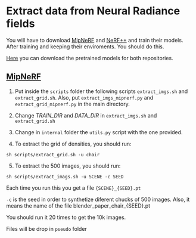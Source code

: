 # Extract data from Neural Radiance fields
You will have to download [MipNeRF](https://github.com/google/mipnerf) and [NeRF++](https://github.com/Kai-46/nerfplusplus) and train their models.
After training and keeping their enviroments. You should do this.

[Here](https://drive.google.com/drive/folders/1bqp7a-ipvPkFIu5II7xDN0UFoZscToCW?usp=share_link) you can download the pretrained models for both repositories.
## [MipNeRF](https://github.com/google/mipnerf)
1. Put inside the <code>scripts</code> folder the following scripts <code>extract_imgs.sh</code> and <code>extract_grid.sh</code>. 
  Also, put <code>extract_imgs_mipnerf.py</code> and <code>extract_grid_mipnerf.py</code> in the main directory.
2. Change *TRAIN_DIR* and *DATA_DIR* in <code>extract_imgs.sh</code> and <code>extract_grid.sh</code>
3. Change in <code>internal</code> folder the <code>utils.py</code> script with the one provided.

4. To extract the grid of densities, you should run:
```
sh scripts/extract_grid.sh -u chair
```
5. To extract the 500 images, you should run:
```
sh scripts/extract_imags.sh -u SCENE -c SEED
```

  Each time you run this you get a file <code>{SCENE}_{SEED}.pt</code> 

  <code>-c</code> is the seed in order to synthetize diferent chucks of 500 images. Also, it means the name of the file blender_paper_chair_{SEED}.pt

  You should run it 20 times to get the 10k images.

  Files will be drop in <code>pseudo</code> folder


